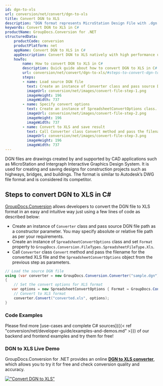 ```yaml
---
id: dgn-to-xls
url: conversion/net/convert/dgn-to-xls
title: Convert DGN to XLS
description: "DGN format represents MicroStation Design File with .dgn extension. Learn how to convert DGN to XLS file programmatically in C# language using GroupDocs.Conversion for .NET library."
keywords: Convert DGN to XLS in C#
productName: GroupDocs.Conversion for .NET
structuredData:
    productCode: conversion
    productPlatform: net
    appName: Convert DGN to XLS in C#
    appDescription: Convert DGN to XLS natively with high performance using C# language and server side GroupDocs.Conversion for .NET APIs, without the use of any software like Microsoft or Open Office.
    howTo:
        name: How to convert DGN to XLS in C# 
        description: Quick guide about how to convert DGN to XLS in C# with high performance and accuracy.
        url: conversion/net/convert/dgn-to-xls/#steps-to-convert-dgn-to-xls-in-c
        steps:
        - name: Load source DGN file 
          text: Create an instance of Converter class and pass source DGN file path as a constructor parameter. You may specify absolute or relative file path as per your requirements. 
          imageUrl: conversion/net/images/convert-file-step-1.png
          imageHeight: 196
          imageWidth: 737
        - name: Specify convert options 
          text: Create an instance of SpreadsheetConvertOptions class.
          imageUrl: conversion/net/images/convert-file-step-2.png
          imageHeight: 196
          imageWidth: 737
        - name: Convert to XLS and save result 
          text: Call Converter class Convert method and pass the filename for the converted HTML file and the SpreadsheetConvertOptions object from the previous step as parameters.
          imageUrl: conversion/net/images/convert-file-step-3.png
          imageHeight: 196
          imageWidth: 737
---
```


DGN files are drawings created by and supported by CAD applications such as MicroStation and Intergraph Interactive Graphics Design System. It is used for creating and saving designs for construction projects such as highways, bridges, and buildings. The format is similar to Autodesk’s DWG file format and is considered its competitor.

## Steps to convert DGN to XLS in C#

[GroupDocs.Conversion](https://products.groupdocs.com/conversion/net) allows developers to convert the DGN file to XLS format in an easy and intuitive way just using a few lines of code as described below:

* Create an instance of `Converter` class and pass source DGN file path as a constructor parameter. You may specify absolute or relative file path as per your requirements. 
* Create an instance of `SpreadsheetConvertOptions` class and set `Format` property to `GroupDocs.Conversion.FileTypes.SpreadsheetFileType.Xls`.
* Call `Converter` class `Convert` method and pass the filename for the converted XLS file and the `SpreadsheetConvertOptions` object from the previous step as parameters.

```csharp
// Load the source DGN file
using (var converter = new GroupDocs.Conversion.Converter("sample.dgn"))
{
    // Set the convert options for XLS format
   var options = new SpreadsheetConvertOptions { Format = GroupDocs.Conversion.FileTypes.SpreadsheetFileType.Xls };
    // Convert to XLS format
    converter.Convert("converted.xls", options);
}
```

### Code Examples

Please find more [use-cases and complete C# sources]({{< ref "conversion/net/developer-guide/examples-and-demos.md" >}}) of our backend and frontend examples and try them for free!

### DGN to XLS Live Demo

GroupDocs.Conversion for .NET provides an online [**DGN to XLS converter**](https://products.groupdocs.app/conversion/dgn-to-xls), which allows you to try it for free and check conversion quality and accuracy.

[!["Convert DGN to XLS"](conversion/net/images/convert-to-xls/convert-dgn-to-xls.png)](https://products.groupdocs.app/conversion/dgn-to-xls)